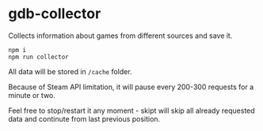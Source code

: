 # gdb-collector
Collects information about games from different sources and save it.

```
npm i
npm run collector
```
All data will be stored in ``/cache`` folder.

Because of Steam API limitation, it will pause every 200-300 requests for a minute or two.

Feel free to stop/restart it any moment - skipt will skip all already requested data and continute from last previous position.
